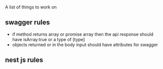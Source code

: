 A list of things to work on

## swagger rules

- if method returns array or promise array then the api response should have isArray:true or a type of [type]
- objects returned or in the body input should have attributes for swagger

## nest js rules
